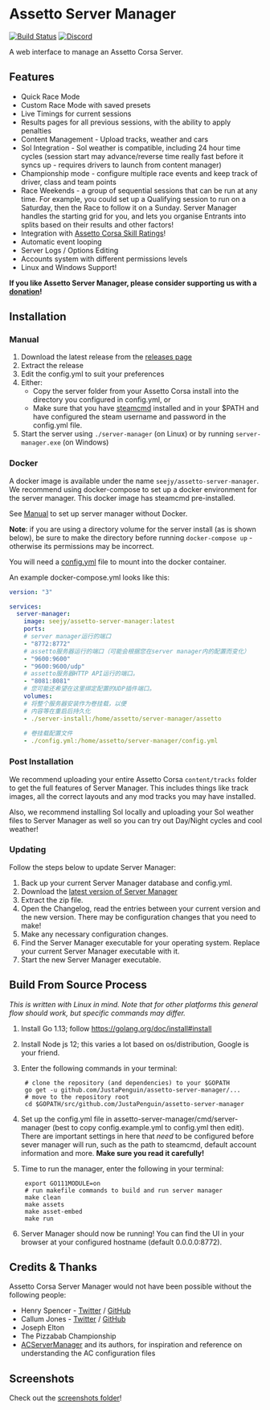 Assetto Server Manager
======================

[![Build Status](https://travis-ci.org/JustaPenguin/assetto-server-manager.svg?branch=master)](https://travis-ci.org/JustaPenguin/assetto-server-manager) [![Discord](https://img.shields.io/discord/557940238991753223.svg)](https://discordapp.com/invite/6DGKJzB)

A web interface to manage an Assetto Corsa Server.

## Features

* Quick Race Mode
* Custom Race Mode with saved presets
* Live Timings for current sessions
* Results pages for all previous sessions, with the ability to apply penalties
* Content Management - Upload tracks, weather and cars
* Sol Integration - Sol weather is compatible, including 24 hour time cycles (session start may advance/reverse time really fast before it syncs up - requires drivers to launch from content manager)
* Championship mode - configure multiple race events and keep track of driver, class and team points
* Race Weekends - a group of sequential sessions that can be run at any time. For example, you could set up a Qualifying session to run on a Saturday, then the Race to follow it on a Sunday. Server Manager handles the starting grid for you, and lets you organise Entrants into splits based on their results and other factors!
* Integration with [Assetto Corsa Skill Ratings](https://acsr.assettocorsaservers.com)!
* Automatic event looping
* Server Logs / Options Editing
* Accounts system with different permissions levels
* Linux and Windows Support!

**If you like Assetto Server Manager, please consider supporting us with a [donation](https://paypal.me/JustaPenguinUK)!**

## Installation


### Manual

1. Download the latest release from the [releases page](https://github.com/JustaPenguin/assetto-server-manager/releases)
2. Extract the release
3. Edit the config.yml to suit your preferences
4. Either:
   - Copy the server folder from your Assetto Corsa install into the directory you configured in config.yml, or
   - Make sure that you have [steamcmd](https://developer.valvesoftware.com/wiki/SteamCMD) installed and in your $PATH 
     and have configured the steam username and password in the config.yml file.
5. Start the server using `./server-manager` (on Linux) or by running `server-manager.exe` (on Windows)


### Docker

A docker image is available under the name `seejy/assetto-server-manager`. We recommend using docker-compose
to set up a docker environment for the server manager. This docker image has steamcmd pre-installed.

See [Manual](#Manual) to set up server manager without Docker.

**Note**: if you are using a directory volume for the server install (as is shown below), be sure to make 
the directory before running `docker-compose up` - otherwise its permissions may be incorrect. 

You will need a [config.yml](https://github.com/JustaPenguin/assetto-server-manager/blob/master/cmd/server-manager/config.example.yml) file to mount into the docker container.

An example docker-compose.yml looks like this:

```yaml
version: "3"

services:
  server-manager:
    image: seejy/assetto-server-manager:latest
    ports:
    # server manager运行的端口
    - "8772:8772"
    # assetto服务器运行的端口（可能会根据您在server manager内的配置而变化）
    - "9600:9600"
    - "9600:9600/udp"
    # assetto服务器HTTP API运行的端口。
    - "8081:8081"
    # 您可能还希望在这里绑定配置的UDP插件端口。
    volumes: 
    # 将整个服务器安装作为卷挂载，以便
    # 内容等在重启后持久化
    - ./server-install:/home/assetto/server-manager/assetto
    
    # 卷挂载配置文件
    - ./config.yml:/home/assetto/server-manager/config.yml
```

### Post Installation

We recommend uploading your entire Assetto Corsa `content/tracks` folder to get the full features of Server Manager. 
This includes things like track images, all the correct layouts and any mod tracks you may have installed.

Also, we recommend installing Sol locally and uploading your Sol weather files to Server Manager as well so you can try out Day/Night cycles and cool weather!

### Updating

Follow the steps below to update Server Manager:

1. Back up your current Server Manager database and config.yml.
2. Download the [latest version of Server Manager](https://github.com/JustaPenguin/assetto-server-manager/releases)
3. Extract the zip file.
4. Open the Changelog, read the entries between your current version and the new version. 
   There may be configuration changes that you need to make!
5. Make any necessary configuration changes.
6. Find the Server Manager executable for your operating system. Replace your current Server Manager
   executable with it.
7. Start the new Server Manager executable.

## Build From Source Process
_This is written with Linux in mind. Note that for other platforms this general flow should work, but specific commands may differ._

1. Install Go 1.13; follow https://golang.org/doc/install#install
2. Install Node js 12; this varies a lot based on os/distribution, Google is your friend.
3. Enter the following commands in your terminal:

    ```
     # clone the repository (and dependencies) to your $GOPATH
     go get -u github.com/JustaPenguin/assetto-server-manager/...
     # move to the repository root
     cd $GOPATH/src/github.com/JustaPenguin/assetto-server-manager
    ```

4. Set up the config.yml file in assetto-server-manager/cmd/server-manager (best to copy config.example.yml 
to config.yml then edit). There are important settings in here that *need* to be configured before sever manager
will run, such as the path to steamcmd, default account information and more. **Make sure you read it carefully!**
5. Time to run the manager, enter the following in your terminal:

    ``` 
     export GO111MODULE=on
     # run makefile commands to build and run server manager
     make clean
     make assets
     make asset-embed
     make run
    ```
6. Server Manager should now be running! You can find the UI in your browser at your 
configured hostname (default 0.0.0.0:8772).

## Credits & Thanks

Assetto Corsa Server Manager would not have been possible without the following people:

* Henry Spencer - [Twitter](https://twitter.com/HWSpencer) / [GitHub](https://github.com/Hecrer)
* Callum Jones - [Twitter](https://twitter.com/icj_) / [GitHub](https://github.com/cj123)
* Joseph Elton
* The Pizzabab Championship
* [ACServerManager](https://github.com/Pringlez/ACServerManager) and its authors, for 
inspiration and reference on understanding the AC configuration files

## Screenshots

Check out the [screenshots folder](https://github.com/JustaPenguin/assetto-server-manager/tree/master/misc/screenshots)!
